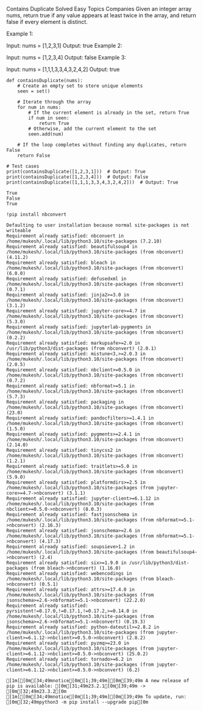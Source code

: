 Contains Duplicate
Solved
Easy
Topics
Companies
Given an integer array nums, return true if any value appears at least twice in the array, and return false if every element is distinct.

 

Example 1:

Input: nums = [1,2,3,1]
Output: true
Example 2:

Input: nums = [1,2,3,4]
Output: false
Example 3:

Input: nums = [1,1,1,3,3,4,3,2,4,2]
Output: true


```
def containsDuplicate(nums):
    # Create an empty set to store unique elements
    seen = set()

    # Iterate through the array
    for num in nums:
        # If the current element is already in the set, return True
        if num in seen:
            return True
        # Otherwise, add the current element to the set
        seen.add(num)

    # If the loop completes without finding any duplicates, return False
    return False

# Test cases
print(containsDuplicate([1,2,3,1]))  # Output: True
print(containsDuplicate([1,2,3,4]))  # Output: False
print(containsDuplicate([1,1,1,3,3,4,3,2,4,2]))  # Output: True

```

    True
    False
    True



```
!pip install nbconvert
```

    Defaulting to user installation because normal site-packages is not writeable
    Requirement already satisfied: nbconvert in /home/mukesh/.local/lib/python3.10/site-packages (7.2.10)
    Requirement already satisfied: beautifulsoup4 in /home/mukesh/.local/lib/python3.10/site-packages (from nbconvert) (4.11.2)
    Requirement already satisfied: bleach in /home/mukesh/.local/lib/python3.10/site-packages (from nbconvert) (6.0.0)
    Requirement already satisfied: defusedxml in /home/mukesh/.local/lib/python3.10/site-packages (from nbconvert) (0.7.1)
    Requirement already satisfied: jinja2>=3.0 in /home/mukesh/.local/lib/python3.10/site-packages (from nbconvert) (3.1.2)
    Requirement already satisfied: jupyter-core>=4.7 in /home/mukesh/.local/lib/python3.10/site-packages (from nbconvert) (5.3.0)
    Requirement already satisfied: jupyterlab-pygments in /home/mukesh/.local/lib/python3.10/site-packages (from nbconvert) (0.2.2)
    Requirement already satisfied: markupsafe>=2.0 in /usr/lib/python3/dist-packages (from nbconvert) (2.0.1)
    Requirement already satisfied: mistune<3,>=2.0.3 in /home/mukesh/.local/lib/python3.10/site-packages (from nbconvert) (2.0.5)
    Requirement already satisfied: nbclient>=0.5.0 in /home/mukesh/.local/lib/python3.10/site-packages (from nbconvert) (0.7.2)
    Requirement already satisfied: nbformat>=5.1 in /home/mukesh/.local/lib/python3.10/site-packages (from nbconvert) (5.7.3)
    Requirement already satisfied: packaging in /home/mukesh/.local/lib/python3.10/site-packages (from nbconvert) (23.0)
    Requirement already satisfied: pandocfilters>=1.4.1 in /home/mukesh/.local/lib/python3.10/site-packages (from nbconvert) (1.5.0)
    Requirement already satisfied: pygments>=2.4.1 in /home/mukesh/.local/lib/python3.10/site-packages (from nbconvert) (2.14.0)
    Requirement already satisfied: tinycss2 in /home/mukesh/.local/lib/python3.10/site-packages (from nbconvert) (1.2.1)
    Requirement already satisfied: traitlets>=5.0 in /home/mukesh/.local/lib/python3.10/site-packages (from nbconvert) (5.9.0)
    Requirement already satisfied: platformdirs>=2.5 in /home/mukesh/.local/lib/python3.10/site-packages (from jupyter-core>=4.7->nbconvert) (3.1.1)
    Requirement already satisfied: jupyter-client>=6.1.12 in /home/mukesh/.local/lib/python3.10/site-packages (from nbclient>=0.5.0->nbconvert) (8.0.3)
    Requirement already satisfied: fastjsonschema in /home/mukesh/.local/lib/python3.10/site-packages (from nbformat>=5.1->nbconvert) (2.16.3)
    Requirement already satisfied: jsonschema>=2.6 in /home/mukesh/.local/lib/python3.10/site-packages (from nbformat>=5.1->nbconvert) (4.17.3)
    Requirement already satisfied: soupsieve>1.2 in /home/mukesh/.local/lib/python3.10/site-packages (from beautifulsoup4->nbconvert) (2.4)
    Requirement already satisfied: six>=1.9.0 in /usr/lib/python3/dist-packages (from bleach->nbconvert) (1.16.0)
    Requirement already satisfied: webencodings in /home/mukesh/.local/lib/python3.10/site-packages (from bleach->nbconvert) (0.5.1)
    Requirement already satisfied: attrs>=17.4.0 in /home/mukesh/.local/lib/python3.10/site-packages (from jsonschema>=2.6->nbformat>=5.1->nbconvert) (22.2.0)
    Requirement already satisfied: pyrsistent!=0.17.0,!=0.17.1,!=0.17.2,>=0.14.0 in /home/mukesh/.local/lib/python3.10/site-packages (from jsonschema>=2.6->nbformat>=5.1->nbconvert) (0.19.3)
    Requirement already satisfied: python-dateutil>=2.8.2 in /home/mukesh/.local/lib/python3.10/site-packages (from jupyter-client>=6.1.12->nbclient>=0.5.0->nbconvert) (2.8.2)
    Requirement already satisfied: pyzmq>=23.0 in /home/mukesh/.local/lib/python3.10/site-packages (from jupyter-client>=6.1.12->nbclient>=0.5.0->nbconvert) (25.0.2)
    Requirement already satisfied: tornado>=6.2 in /home/mukesh/.local/lib/python3.10/site-packages (from jupyter-client>=6.1.12->nbclient>=0.5.0->nbconvert) (6.2)
    
    [1m[[0m[34;49mnotice[0m[1;39;49m][0m[39;49m A new release of pip is available: [0m[31;49m23.2.1[0m[39;49m -> [0m[32;49m23.3.2[0m
    [1m[[0m[34;49mnotice[0m[1;39;49m][0m[39;49m To update, run: [0m[32;49mpython3 -m pip install --upgrade pip[0m



```

```
